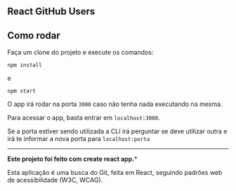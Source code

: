## React GitHub Users

## Como rodar

Faça um clone do projeto e execute os comandos:

```shell
npm install
```

e

```shell
npm start
```

O app irá rodar na porta `3000` caso não tenha nada executando na mesma.

Para acessar o app, basta entrar em `localhost:3000`.

Se a porta estiver sendo utilizada a CLI irá perguntar se deve utilizar outra e irá te informar a nova porta para `localhost:porta`


---

**Este projeto foi feito com create react app.***

Esta aplicação é uma busca do Git, feita em React, seguindo padrões web de acessibilidade (W3C, WCAG).